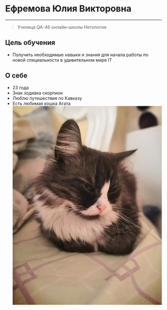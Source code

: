 # Ефремова Юлия Викторовна 
____
> Ученица QA-46 онлайн-школы Нетология
## Цель обучения
- Получить необходимые навыки и знания для начала работы по новой специальности в удивительном мире IT
## О себе
- 23 года
- Знак зодиака скорпион
- Люблю путешествия по Кавказу
- Есть любимая кошка Агата
![Агата](\Агата.jpg) 


